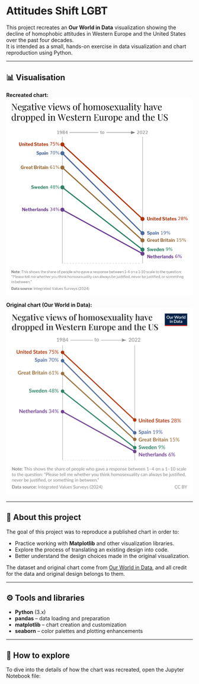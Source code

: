 # Attitudes Shift LGBT

This project recreates an **Our World in Data** visualization showing the decline of homophobic attitudes in Western Europe and the United States over the past four decades.  
It is intended as a small, hands-on exercise in data visualization and chart reproduction using Python.

---

## 📊 Visualisation


**Recreated chart:**  
![Recreated chart](recreated_chart.png)

**Original chart (Our World in Data):**  
![Original chart](og_viz.png)

---

## 📝 About this project

The goal of this project was to reproduce a published chart in order to:  

- Practice working with **Matplotlib** and other visualization libraries.  
- Explore the process of translating an existing design into code.  
- Better understand the design choices made in the original visualization.  

The dataset and original chart come from [Our World in Data](https://ourworldindata.org/), and all credit for the data and original design belongs to them.  

---

## ⚙️ Tools and libraries

- **Python** (3.x)  
- **pandas** – data loading and preparation  
- **matplotlib** – chart creation and customization  
- **seaborn** – color palettes and plotting enhancements  

---

## 📂 How to explore

To dive into the details of how the chart was recreated, open the Jupyter Notebook file:  
